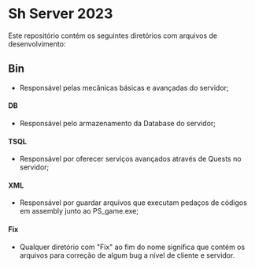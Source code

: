# Sh Server 2023
Este repositório contém os seguintes diretórios com arquivos de desenvolvimento:
## Bin
- Responsável pelas mecânicas básicas e avançadas do servidor;
#### DB
- Responsável pelo armazenamento da Database do servidor;
#### TSQL
- Responsável por oferecer serviços avançados através de Quests no servidor;
#### XML
- Responsável por guardar arquivos que executam pedaços de códigos em assembly junto ao PS_game.exe;
#### Fix
- Qualquer diretório com "Fix" ao fim do nome significa que contém os arquivos para correção de algum bug a nível de cliente e servidor.
